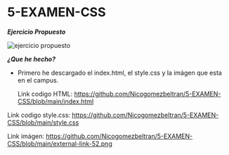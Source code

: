 # 5-EXAMEN-CSS
***Ejercicio Propuesto***

![ejercicio propuesto](https://user-images.githubusercontent.com/73166385/110806236-24d17c00-8282-11eb-8b0b-eb5b5bb2a965.PNG)

***¿Que he hecho?***
* Primero he descargado el index.html, el style.css y la imágen que esta en el campus.
  
  Link codigo HTML: https://github.com/Nicogomezbeltran/5-EXAMEN-CSS/blob/main/index.html
 
 Link codigo style.css: https://github.com/Nicogomezbeltran/5-EXAMEN-CSS/blob/main/style.css
  
  Link imágen: https://github.com/Nicogomezbeltran/5-EXAMEN-CSS/blob/main/external-link-52.png



